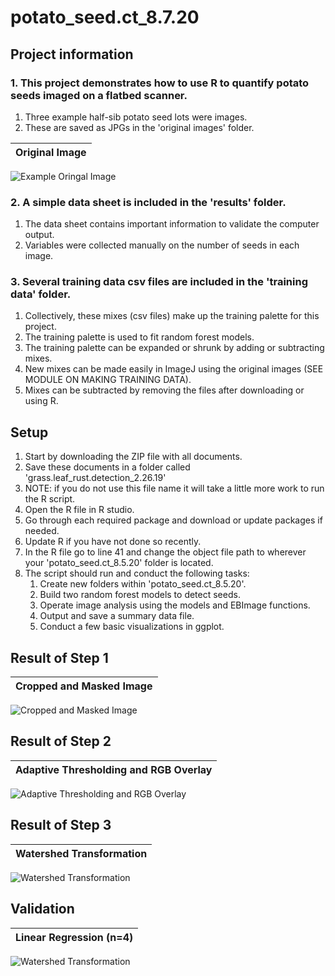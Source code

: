 # potato_seed.ct_8.7.20
 
## Project information
### 1. This project demonstrates how to use R to quantify potato seeds imaged on a flatbed scanner.  
   1. Three example half-sib potato seed lots were images.
   1. These are saved as JPGs in the 'original images' folder.

| Original Image | 
|------------|
![Example Oringal Image](https://github.com/GarettHeineck/potato_seed.ct_8.7.20/blob/master/original_img/PA99N2-1__Innovator__4.jpg)


### 2. A simple data sheet is included in the 'results' folder.  
   1. The data sheet contains important information to validate the computer output.
   1. Variables were collected manually on the number of seeds in each image.
   
   
### 3. Several training data csv files are included in the 'training data' folder.  
   1. Collectively, these mixes (csv files) make up the training palette for this project.
   1. The training palette is used to fit random forest models.
   1. The training palette can be expanded or shrunk by adding or subtracting mixes.
   1. New mixes can be made easily in ImageJ using the original images (SEE MODULE ON MAKING TRAINING DATA).
   1. Mixes can be subtracted by removing the files after downloading or using R.


## Setup
1. Start by downloading the ZIP file with all documents.
1. Save these documents in a folder called 'grass.leaf_rust.detection_2.26.19'
1. NOTE: if you do not use this file name it will take a little more work to run the R script.
1. Open the R file in R studio.
1. Go through each required package and download or update packages if needed.
1. Update R if you have not done so recently.
1. In the R file go to line 41 and change the object file path to wherever your 'potato_seed.ct_8.5.20' folder is located.
1. The script should run and conduct the following tasks:
   1. Create new folders within 'potato_seed.ct_8.5.20'.
   1. Build two random forest models to detect seeds.
   1. Operate image analysis using the models and EBImage functions.
   1. Output and save a summary data file.
   1. Conduct a few basic visualizations in ggplot.


## Result of Step 1

| Cropped and Masked Image | 
|------------|
![Cropped and Masked Image](https://github.com/GarettHeineck/potato_seed.ct_8.7.20/blob/master/S1_foreground_classify/S1_PA99N2-1__Innovator__4.jpg)


## Result of Step 2
| Adaptive Thresholding and RGB Overlay | 
|------------|
![Adaptive Thresholding and RGB Overlay](https://github.com/GarettHeineck/potato_seed.ct_8.7.20/blob/master/S2_foreground_overlay/S2_PA99N2-1__Innovator__4.jpg)


## Result of Step 3
| Watershed Transformation | 
|------------|
![Watershed Transformation](https://github.com/GarettHeineck/potato_seed.ct_8.7.20/blob/master/S3_foreground_watershed/S3_PA99N2-1__Innovator__4.jpg)


## Validation
| Linear Regression (n=4) | 
|------------|
![Watershed Transformation](https://github.com/GarettHeineck/potato_seed.ct_8.7.20/blob/master/results/potato%20seed%20count_01.jpeg)
